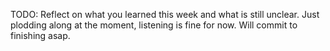 TODO: Reflect on what you learned this week and what is still unclear.
Just plodding along at the moment, listening is fine for now.  Will commit to finishing asap.